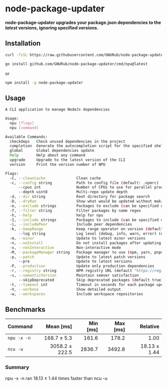 # node-package-updater

**node-package-updater upgrades your package.json dependencies to the _latest_ versions, ignoring specified versions.**

## Installation

```bash
curl -fsSL https://raw.githubusercontent.com/GNURub/node-package-updater/main/install.sh | bash
```

```bash
go install github.com/GNURub/node-package-updater/cmd/npu@latest
```

or

```bash
npm install -g node-package-updater
```

## Usage

```bash
A CLI application to manage NodeJs dependencies

Usage:
  npu [flags]
  npu [command]

Available Commands:
  checkdeps   Check unused dependencies in the project
  completion  Generate the autocompletion script for the specified shell
  global      Global dependencies update
  help        Help about any command
  upgrade     Upgrade to the latest version of the CLI
  version     Print the version number of NPU

Flags:
  -C, --cleanCache              Clean cache
  -c, --config string           Path to config file (default: .npmrc)
      --cpus int                Number of CPUs to use for parallel processing (default 16)
      --depth uint8             Multi-repo update depth
  -d, --dir string              Root directory for package search
  -D, --dryRun                  Show what would be updated without making changes
  -e, --exclude strings         Packages to exclude (can be specified multiple times)
  -f, --filter string           Filter packages by name regex
  -h, --help                    help for npu
  -I, --include strings         Packages to include (can be specified multiple times)
  -i, --includePeer             Include peer dependencies
  -k, --keepRange               Keep range operator on version (default true)
      --log string              Log level (debug, info, warn, error) (default "info")
  -m, --minor                   Update to latest minor versions
  -n, --noInstall               Do not install packages after updating
  -x, --nonInteractive          Non-interactive mode
  -M, --packageManager string   Package manager to use (npm, yarn, pnpm, bun)
  -p, --patch                   Update to latest patch versions
      --pre                     Update to latest versions
  -P, --production              Update only production dependencies
  -r, --registry string         NPM registry URL (default "https://registry.npmjs.org/")
  -s, --semanticVersion         Maintain semver satisfaction
      --skipDeprecated          Skip deprecated packages (default true)
  -t, --timeout int             Timeout in seconds for each package update (default 30)
  -V, --verbose                 Show detailed output
  -w, --workspaces              Include workspace repositories
```

## Benchmarks

| Command     |      Mean [ms] | Min [ms] | Max [ms] |     Relative |
| :---------- | -------------: | -------: | -------: | -----------: |
| `npu -x -n` |    168.7 ± 5.3 |    161.6 |    178.2 |         1.00 |
| `ncu -u`    | 3058.2 ± 222.5 |   2836.7 |   3492.8 | 18.13 ± 1.44 |

### Summary

npu -x -n ran
18.13 ± 1.44 times faster than ncu -u
